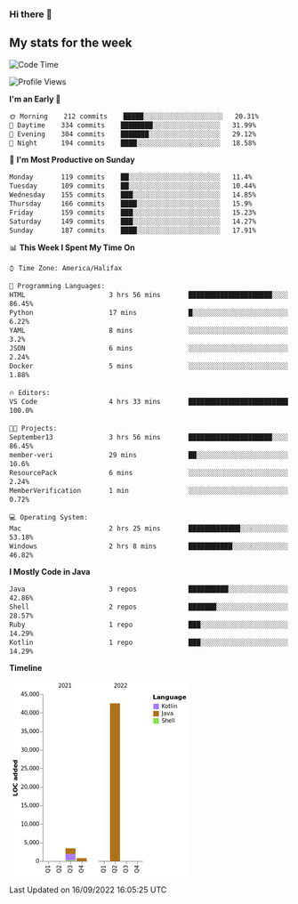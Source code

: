 ### Hi there 👋

## My stats for the week
<!--START_SECTION:waka-->
![Code Time](http://img.shields.io/badge/Code%20Time-396%20hrs%203%20mins-blue)

![Profile Views](http://img.shields.io/badge/Profile%20Views-2-blue)

**I'm an Early 🐤** 

```text
🌞 Morning    212 commits    █████░░░░░░░░░░░░░░░░░░░░   20.31% 
🌆 Daytime    334 commits    ████████░░░░░░░░░░░░░░░░░   31.99% 
🌃 Evening    304 commits    ███████░░░░░░░░░░░░░░░░░░   29.12% 
🌙 Night      194 commits    ████░░░░░░░░░░░░░░░░░░░░░   18.58%

```
📅 **I'm Most Productive on Sunday** 

```text
Monday       119 commits    ██░░░░░░░░░░░░░░░░░░░░░░░   11.4% 
Tuesday      109 commits    ██░░░░░░░░░░░░░░░░░░░░░░░   10.44% 
Wednesday    155 commits    ███░░░░░░░░░░░░░░░░░░░░░░   14.85% 
Thursday     166 commits    ████░░░░░░░░░░░░░░░░░░░░░   15.9% 
Friday       159 commits    ███░░░░░░░░░░░░░░░░░░░░░░   15.23% 
Saturday     149 commits    ███░░░░░░░░░░░░░░░░░░░░░░   14.27% 
Sunday       187 commits    ████░░░░░░░░░░░░░░░░░░░░░   17.91%

```


📊 **This Week I Spent My Time On** 

```text
⌚︎ Time Zone: America/Halifax

💬 Programming Languages: 
HTML                     3 hrs 56 mins       █████████████████████░░░░   86.45% 
Python                   17 mins             █░░░░░░░░░░░░░░░░░░░░░░░░   6.22% 
YAML                     8 mins              ░░░░░░░░░░░░░░░░░░░░░░░░░   3.2% 
JSON                     6 mins              ░░░░░░░░░░░░░░░░░░░░░░░░░   2.24% 
Docker                   5 mins              ░░░░░░░░░░░░░░░░░░░░░░░░░   1.88%

🔥 Editors: 
VS Code                  4 hrs 33 mins       █████████████████████████   100.0%

🐱‍💻 Projects: 
September13              3 hrs 56 mins       █████████████████████░░░░   86.45% 
member-veri              29 mins             ██░░░░░░░░░░░░░░░░░░░░░░░   10.6% 
ResourcePack             6 mins              ░░░░░░░░░░░░░░░░░░░░░░░░░   2.24% 
MemberVerification       1 min               ░░░░░░░░░░░░░░░░░░░░░░░░░   0.72%

💻 Operating System: 
Mac                      2 hrs 25 mins       █████████████░░░░░░░░░░░░   53.18% 
Windows                  2 hrs 8 mins        ███████████░░░░░░░░░░░░░░   46.82%

```

**I Mostly Code in Java** 

```text
Java                     3 repos             ██████████░░░░░░░░░░░░░░░   42.86% 
Shell                    2 repos             ███████░░░░░░░░░░░░░░░░░░   28.57% 
Ruby                     1 repo              ███░░░░░░░░░░░░░░░░░░░░░░   14.29% 
Kotlin                   1 repo              ███░░░░░░░░░░░░░░░░░░░░░░   14.29%

```


**Timeline**

![Chart not found](https://raw.githubusercontent.com/lyndseyy/lyndseyy/main/charts/bar_graph.png) 


 Last Updated on 16/09/2022 16:05:25 UTC
<!--END_SECTION:waka-->
